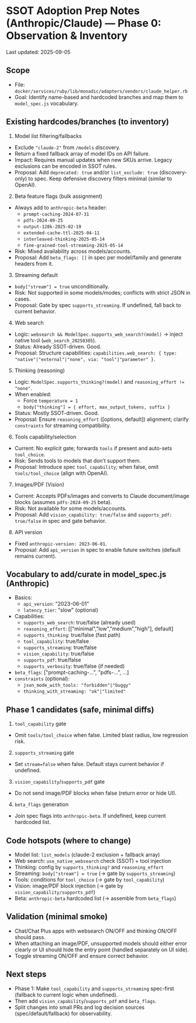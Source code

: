 # SSOT Adoption Prep Notes (Anthropic/Claude) — Phase 0: Observation & Inventory

Last updated: 2025-09-05

## Scope
- File: `docker/services/ruby/lib/monadic/adapters/vendors/claude_helper.rb`
- Goal: Identify name-based and hardcoded branches and map them to `model_spec.js` vocabulary.

## Existing hardcodes/branches (to inventory)

1) Model list filtering/fallbacks
- Exclude `"claude-2"` from `/models` discovery.
- Return a fixed fallback array of model IDs on API failure.
- Impact: Requires manual updates when new SKUs arrive. Legacy exclusions can be encoded in SSOT rules.
- Proposal: Add `deprecated: true` and/or `list_exclude: true` (discovery-only) to spec. Keep defensive discovery filters minimal (similar to OpenAI).

2) Beta feature flags (bulk assignment)
- Always add to `anthropic-beta` header:
  - `prompt-caching-2024-07-31`
  - `pdfs-2024-09-25`
  - `output-128k-2025-02-19`
  - `extended-cache-ttl-2025-04-11`
  - `interleaved-thinking-2025-05-14`
  - `fine-grained-tool-streaming-2025-05-14`
- Risk: Mixed availability across models/accounts.
- Proposal: Add `beta_flags: []` in spec per model/family and generate headers from it.

3) Streaming default
- `body["stream"] = true` unconditionally.
- Risk: Not supported in some models/modes; conflicts with strict JSON in cases.
- Proposal: Gate by spec `supports_streaming`. If undefined, fall back to current behavior.

4) Web search
- Logic: `websearch && ModelSpec.supports_web_search?(model)` → inject native tool (`web_search_20250305`).
- Status: Already SSOT-driven. Good.
- Proposal: Structure capabilities: `capabilities.web_search: { type: "native"|"external"|"none", via: "tool"|"parameter" }`.

5) Thinking (reasoning)
- Logic: `ModelSpec.supports_thinking?(model)` and `reasoning_effort != "none"`.
- When enabled:
  - Force `temperature = 1`
  - `body["thinking"] = { effort, max_output_tokens, suffix }`
- Status: Mostly SSOT-driven. Good.
- Proposal: Ensure `reasoning_effort` ([options, default]) alignment; clarify `constraints` for streaming compatibility.

6) Tools capability/selection
- Current: No explicit gate; forwards `tools` if present and auto-sets `tool_choice`.
- Risk: Sends tools to models that don’t support them.
- Proposal: Introduce spec `tool_capability`; when false, omit `tools/tool_choice` (align with OpenAI).

7) Images/PDF (Vision)
- Current: Accepts PDFs/images and converts to Claude document/image blocks (assumes `pdfs-2024-09-25` beta).
- Risk: Not available for some models/accounts.
- Proposal: Add `vision_capability: true/false` and `supports_pdf: true/false` in spec and gate behavior.

8) API version
- Fixed `anthropic-version: 2023-06-01`.
- Proposal: Add `api_version` in spec to enable future switches (default remains current).

## Vocabulary to add/curate in model_spec.js (Anthropic)
- Basics:
  - `api_version`: "2023-06-01"
  - `latency_tier`: "slow" (optional)
- Capabilities:
  - `supports_web_search`: true/false (already used)
  - `reasoning_effort`: [["minimal","low","medium","high"], default]
  - `supports_thinking`: true/false (fast path)
  - `tool_capability`: true/false
  - `supports_streaming`: true/false
  - `vision_capability`: true/false
  - `supports_pdf`: true/false
  - `supports_verbosity`: true/false (if needed)
- `beta_flags`: ["prompt-caching-...", "pdfs-...", ...]
- `constraints` (optional):
  - `json_mode_with_tools: "forbidden"|"buggy"`
  - `thinking_with_streaming: "ok"|"limited"`

## Phase 1 candidates (safe, minimal diffs)
1) `tool_capability` gate
- Omit `tools/tool_choice` when false. Limited blast radius, low regression risk.

2) `supports_streaming` gate
- Set `stream=false` when false. Default stays current behavior if undefined.

3) `vision_capability`/`supports_pdf` gate
- Do not send image/PDF blocks when false (return error or hide UI).

4) `beta_flags` generation
- Join spec flags into `anthropic-beta`. If undefined, keep current hardcoded list.

## Code hotspots (where to change)
- Model list: `list_models` (claude-2 exclusion + fallback array)
- Web search: `use_native_websearch` check (SSOT) + tool injection
- Thinking: config by `supports_thinking?` and `reasoning_effort`
- Streaming: `body["stream"] = true` (→ gate by `supports_streaming`)
- Tools: conditions for `tool_choice` (→ gate by `tool_capability`)
- Vision: image/PDF block injection (→ gate by `vision_capability/supports_pdf`)
- Beta: `anthropic-beta` hardcoded list (→ assemble from `beta_flags`)

## Validation (minimal smoke)
- Chat/Chat Plus apps with websearch ON/OFF and thinking ON/OFF should pass.
- When attaching an image/PDF, unsupported models should either error clearly or UI should hide the entry point (handled separately on UI side).
- Toggle streaming ON/OFF and ensure correct behavior.

## Next steps
- Phase 1: Make `tool_capability` and `supports_streaming` spec-first (fallback to current logic when undefined).
- Then add `vision_capability`/`supports_pdf` and `beta_flags`.
- Split changes into small PRs and log decision sources (spec/default/fallback) for observability.
